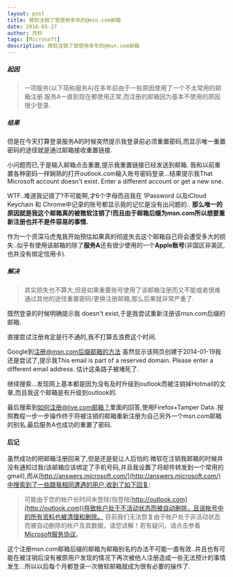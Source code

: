 ```yaml
---
layout: post
title: 微软注销了我使用多年的@msn.com邮箱
date: 2016-05-27
author: 月杪
tags: [Microsoft]
description: 微软注销了我使用多年的@msn.com邮箱
---
```


##### 起因
> 一项服务(以下简称服务A)在多年前由于一些原因使用了一个不太常用的邮箱注册.服务A一直到现在都使用正常,而注册的邮箱因为基本不使用的原因很少登录.

##### 结果
但是在今天打算登录服务A的时候突然提示我登录前必须重置密码,而显示唯一重置密码的途径就是通过邮箱接收重置链接.

小问题而已,于是输入邮箱点击重置,提示我重置链接已经发送到邮箱.
我和以前重置各种密码一样娴熟的打开outlook.com输入账号密码登录...结果提示我That Microsoft account doesn't exist. Enter a different account or get a new one.

WTF..难道我记错了?不可能啊,才6个字母而且我在 1Password 以及iCloud Keychain 和 Chrome中记录的账号都显示我的记忆是没有出问题的..
**那么唯一的原因就是我这个邮箱真的被微软注销了!而且由于邮箱后缀为msn.com所以想要重新注册也并不是件容易的事情.**

作为一个资深马虎鬼我开始预估如果真的彻底失去这个邮箱自己将会遭受多大的损失..似乎有使用该邮箱的除了**服务A**还有很少使用的一个**Apple账号**(非国区非美区,也并没有绑定信用卡).
##### 解决
> 其实损失也不算大,但是如果重要账号使用了该邮箱注册而又不能或者很难通过其他的途径重置密码/更换注册邮箱,那么后果就非常严重了.

既然登录的时候明确提示我 doesn't exist,于是我尝试重新注册该msn.com后缀的邮箱.

直接尝试注册肯定是行不通的,我不打算去浪费这个时间.

Google到[注册@msn.com后缀邮箱的方法](http://www.benpig.com/forum/view/136)
虽然显示该网页创建于2014-01-19我还是尝试了,提示我This email is part of a reserved domain. Please enter a different email address.
估计这条路子被堵死了.

继续搜索...发现网上基本都是因为没有及时升级到outlook而被注销掉Hotmail的文章,而且我这个邮箱是有升级到outlook的.

最后搜索到[如何注册@live.com邮箱？](https://www.zhihu.com/question/26011294)里面的回答,使用Firefox+Tamper Data..按照教程一步一步操作终于将被注销的邮箱重新注册为自己另外一个msn.com邮箱的别名,最后服务A也成功的重置了密码.
#### 后记
虽然成功的把邮箱注册回来了,但是还是挺让人后怕的.微软在注销我邮箱的时候并没有通知过我(该邮箱应该绑定了手机号码,并且我设置了将邮件转发到一个常用的gmail),而从[http://answers.microsoft.com/](http://answers.microsoft.com/)中搜索到了一些跟我相同遭遇的用户,收到了如下回复:
> 可能由于您的帐户长时间未登陆(指登陆[http://outlook.com](http://outlook.com))导致帐户处于不活动状态而被自动删除，且该帐号中的所有资料也被清理和删除。
目前我们无法恢复由于帐户处于非活动状态而被自动删除的帐户及其数据，请您谅解！若有疑问，请点击参看[Microsoft服务协议](http://windows.microsoft.com/zh-cn/windows-live/microsoft-services-agreement)。

这个注册msn.com邮箱后缀的邮箱为邮箱别名的办法不可能一直有效..并且也有可能在被注销后没有被原用户发现的情况下再次被他人注册造成一些无法预计的事情发生...所以以后每个月都登录一次微软邮箱就成为很有必要的操作了.